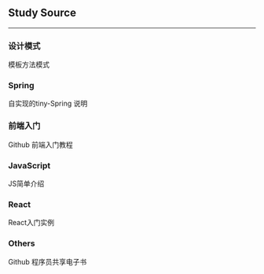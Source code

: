 ## **Study Source**

---

### **设计模式**

<a ref="http://blog.csdn.net/hguisu/article/details/7564039">模板方法模式</a>



### **Spring**

<a ref="https://github.com/code4craft/tiny-spring">自实现的tiny-Spring</a>  <a ref="https://www.zybuluo.com/dugu9sword/note/382745">说明</a>



### **前端入门**

<a ref="https://github.com/ruanyf/jstraining"> Github 前端入门教程 </a>



### **JavaScript**

<a ref="http://szysky.com/2016/04/10/%E5%9F%BA%E7%A1%80%E7%AF%87(%E4%B8%80)-JS%E7%AE%80%E5%8D%95%E4%BB%8B%E7%BB%8D/">JS简单介绍</a>



### **React**

<a ref="http://www.ruanyifeng.com/blog/2015/03/react.html">React入门实例</a>





### **Others**

<a ref="https://github.com/shawnwg/free-programming-books.git">Github 程序员共享电子书</a>